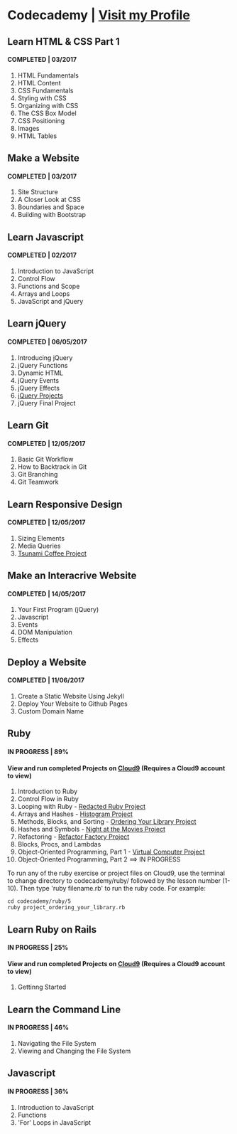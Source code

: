 # Codecademy | [Visit my Profile](https://www.codecademy.com/sebam2k4)

## Learn HTML & CSS Part 1
#### COMPLETED | 03/2017
1. HTML Fundamentals
2. HTML Content
3. CSS Fundamentals
4. Styling with CSS
5. Organizing with CSS
6. The CSS Box Model
7. CSS Positioning
8. Images
9. HTML Tables


## Make a Website
#### COMPLETED | 03/2017
1. Site Structure
2. A Closer Look at CSS
3. Boundaries and Space
4. Building with Bootstrap


## Learn Javascript
#### COMPLETED | 02/2017
1. Introduction to JavaScript
2. Control Flow
3. Functions and Scope
4. Arrays and Loops
5. JavaScript and jQuery


## Learn jQuery
#### COMPLETED | 06/05/2017
1. Introducing jQuery
2. jQuery Functions
3. Dynamic HTML
4. jQuery Events
5. jQuery Effects
6. [jQuery Projects](/Codecademy/jQuery-Projects/ "View jQuery Projects")
7. jQuery Final Project


## Learn Git
#### COMPLETED | 12/05/2017
1. Basic Git Workflow
2. How to Backtrack in Git
3. Git Branching
4. Git Teamwork


## Learn Responsive Design
#### COMPLETED | 12/05/2017
1. Sizing Elements
2. Media Queries
3. [Tsunami Coffee Project](/Codecademy/Responsive-Design-Projects/ "View Tsunami Coffee Project")


## Make an Interacrive Website
#### COMPLETED | 14/05/2017
1. Your First Program (jQuery)
2. Javascript
3. Events
4. DOM Manipulation
5. Effects


## Deploy a Website
#### COMPLETED | 11/06/2017
1. Create a Static Website Using Jekyll
2. Deploy Your Website to Github Pages
3. Custom Domain Name


## Ruby
#### IN PROGRESS | 89%
#### View and run completed Projects on [Cloud9](https://ide.c9.io/sebam2k4/codecademy-ruby-practice) (Requires a Cloud9 account to view)
1. Introduction to Ruby
2. Control Flow in Ruby
3. Looping with Ruby - [Redacted Ruby Project](Codecademy/Ruby/ "view Ruby Projects")
4. Arrays and Hashes - [Histogram Project](Codecademy/Ruby/ "view Ruby Projects")
5. Methods, Blocks, and Sorting - [Ordering Your Library Project](Codecademy/Ruby/ "view Ruby Projects")
6. Hashes and Symbols - [Night at the Movies Project](Codecademy/Ruby/ "view Ruby Projects")
7. Refactoring - [Refactor Factory Project](Codecademy/Ruby/ "view Ruby Projects")
8. Blocks, Procs, and Lambdas
9. Object-Oriented Programming, Part 1 - [Virtual Computer Project](Codecademy/Ruby/ "view Ruby Projects")
10. Object-Oriented Programming, Part 2 ==> IN PROGRESS

To run any of the ruby exercise or project files on Cloud9, use the terminal to change directory to codecademy/ruby/ followed by the lesson number (1-10). Then type 'ruby filename.rb' to run the ruby code. For example:

    cd codecademy/ruby/5
    ruby project_ordering_your_library.rb


## Learn Ruby on Rails
#### IN PROGRESS | 25%
#### View and run completed Projects on [Cloud9](https://ide.c9.io/sebam2k4/codecademy-ruby-practice) (Requires a Cloud9 account to view)
1. Gettinng Started


## Learn the Command Line
#### IN PROGRESS | 46%
1. Navigating the File System
2. Viewing and Changing the File System


## Javascript
#### IN PROGRESS | 36%
1. Introduction to JavaScript
2. Functions
3. 'For' Loops in JavaScript



